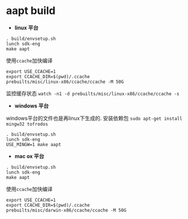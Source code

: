 # aapt build

- **linux 平台**

```
. build/envsetup.sh
lunch sdk-eng
make aapt
```

使用`ccache`加快编译
```
export USE_CCACHE=1
export CCACHE_DIR=$(pwd)/.ccache
prebuilts/misc/linux-x86/ccache/ccache -M 50G
```

监控缓存状态
`watch -n1 -d prebuilts/misc/linux-x86/ccache/ccache -s`

- **windows 平台**

windows平台的文件也是再linux下生成的.
安装依赖包
`sudo apt-get install mingw32 tofrodos`

```
. build/envsetup.sh
lunch sdk-eng
USE_MINGW=1 make aapt
```

- **mac ox 平台**

```
. build/envsetup.sh
lunch sdk-eng
make aapt
```

使用`ccache`加快编译
```
export USE_CCACHE=1
export CCACHE_DIR=$(pwd)/.ccache
prebuilts/misc/darwin-x86/ccache/ccache -M 50G
```
